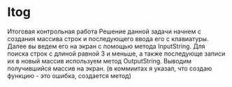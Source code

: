 # Itog
Итоговая контрольная работа
Решение данной задачи начнем с создания массива строк и последующего ввода его с клавиатуры. Далее вы ведем его на экран с помощью метода InputString. Для поиска 
строк с длиной равной 3 и меньше, а также последующе записи их в новый массив используем метод OutputString. Выводим получившийся массив на экран. 
(в коммиитах я указал, что создаю функцию - это ошибка, создается метод)
